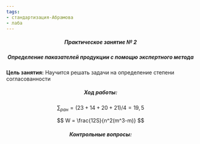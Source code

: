 ```yaml
---
tags:
- cтандартизация-Абрамова
- лаба
---
```


<h5 align="center">Практическое занятие № 2</h5>

<h5 align="center">Определение паказателей продукции с помощю экспертного метода</h5>

**Цель занятия:** 
Научится решать задачи на определение степени согласованности

<h5 align="center">Ход работы:</h5>

$$
\sum{_{ран}} = (23+14+20+21)/4 = 19,5
$$

$$
W = \frac{12S}{n^2(m^3-m)}
$$

<h5 align="center">Контрольные вопросы:</h5>


